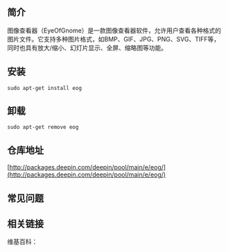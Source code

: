 ## 简介

图像查看器（EyeOfGnome）是一款图像查看器软件，允许用户查看各种格式的图片文件。它支持多种图片格式，如BMP、GIF、JPG、PNG、SVG、TIFF等，同时也具有放大/缩小、幻灯片显示、全屏、缩略图等功能。

## 安装

`sudo apt-get install eog`

## 卸载

`sudo apt-get remove eog`

## 仓库地址

[http://packages.deepin.com/deepin/pool/main/e/eog/](http://packages.deepin.com/deepin/pool/main/e/eog/)


## 常见问题


## 相关链接

维基百科：